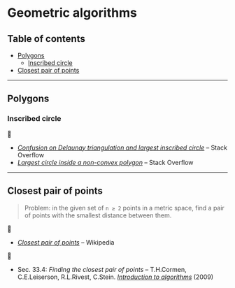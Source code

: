 # Geometric algorithms <!-- omit in toc -->

## Table of contents <!-- omit in toc -->

- [Polygons](#polygons)
	- [Inscribed circle](#inscribed-circle)
- [Closest pair of points](#closest-pair-of-points)

---

## Polygons

### Inscribed circle

:link:

- [*Confusion on Delaunay triangulation and largest inscribed circle*](https://stackoverflow.com/questions/27872964/confusion-on-delaunay-triangulation-and-largest-inscribed-circle) – Stack Overflow
- [*Largest circle inside a non-convex polygon*](https://stackoverflow.com/questions/4279478/largest-circle-inside-a-non-convex-polygon) – Stack Overflow

---

## Closest pair of points

> Problem: in the given set of <code>n &geq; 2</code> points in a metric space, find a pair of points with the smallest distance between them.

:link:

- [*Closest pair of points*](https://en.wikipedia.org/wiki/Closest_pair_of_points_problem) – Wikipedia

:book:

- Sec. 33.4: *Finding the closest pair of points* – T.H.Cormen, C.E.Leiserson, R.L.Rivest, C.Stein. [*Introduction to algorithms*](https://mitpress.mit.edu/books/introduction-algorithms-third-edition) (2009)

